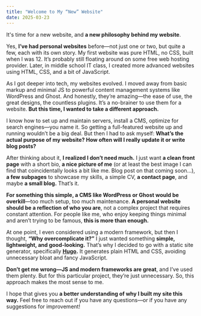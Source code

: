 ```yaml
---
title: "Welcome to My “New” Website"
date: 2025-03-23
---
```



It's time for a new website, and **a new philosophy behind my website**.

Yes, **I’ve had personal websites** before—not just one or two, but quite a few, each with its own story. My first website was pure HTML, no CSS, built when I was 12. It’s probably still floating around on some free web hosting provider. Later, in middle school IT class, I created more advanced websites using HTML, CSS, and a bit of JavaScript.

As I got deeper into tech, my websites evolved. I moved away from basic markup and minimal JS to powerful content management systems like WordPress and Ghost. And honestly, they’re amazing—the ease of use, the great designs, the countless plugins. It’s a no-brainer to use them for a website. **But this time, I wanted to take a different approach.**

I know how to set up and maintain servers, install a CMS, optimize for search engines—you name it. So getting a full-featured website up and running wouldn’t be a big deal. But then I had to ask myself: **What’s the actual purpose of my website? How often will I really update it or write blog posts?**

After thinking about it, **I realized I don’t need much.** I just want **a clean front page** with a short bio, **a nice picture of me** (or at least the best image I can find that coincidentally looks a bit like me. Blog post on that coming soon…), **a few subpages** to showcase my skills, a simple CV, **a contact page**, and maybe **a small blog.** That’s it.

**For something this simple, a CMS like WordPress or Ghost would be overkill**—too much setup, too much maintenance. **A personal website should be a reflection of who you are**, not a complex project that requires constant attention. For people like me, who enjoy keeping things minimal and aren’t trying to be famous, **this is more than enough.**

At one point, I even considered using a modern framework, but then I thought, **“Why overcomplicate it?”** I just wanted something **simple, lightweight, and good-looking.** That’s why I decided to go with a static site generator, specifically **[Hugo](https://gohugo.io).** It generates plain HTML and CSS, avoiding unnecessary bloat and fancy JavaScript.

**Don’t get me wrong—JS and modern frameworks are great**, and I’ve used them plenty. But for this particular project, they’re just unnecessary. So, this approach makes the most sense to me.

I hope that gives you **a better understanding of why I built my site this way.** Feel free to reach out if you have any questions—or if you have any suggestions for improvement!